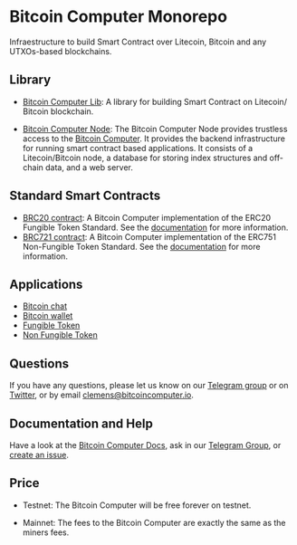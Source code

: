 # Bitcoin Computer Monorepo

Infraestructure to build Smart Contract over Litecoin, Bitcoin and any UTXOs-based blockchains.

## Library

* [Bitcoin Computer Lib](): A library for building Smart Contract on Litecoin/ Bitcoin blockchain. 

* [Bitcoin Computer Node](https://github.com/bitcoin-computer/monorepo/tree/main/packages/node): The Bitcoin Computer Node provides trustless access to the [Bitcoin Computer](https://github.com/bitcoin-computer/monorepo/tree/main/packages/lib). It provides the backend infrastructure for running smart contract based applications. It consists of a Litecoin/Bitcoin node, a database for storing index structures and off-chain data, and a web server.

## Standard Smart Contracts

* [BRC20 contract](https://github.com/bitcoin-computer/monorepo/tree/main/packages/BRC20): A Bitcoin Computer implementation of the ERC20 Fungible Token Standard. See the [documentation](https://docs.bitcoincomputer.io/advanced-examples/fungible-token/) for more information.
* [BRC721 contract](https://github.com/bitcoin-computer/monorepo/tree/main/packages/BRC721): A Bitcoin Computer implementation of the ERC751 Non-Fungible Token Standard. See the [documentation](https://docs.bitcoincomputer.io/advanced-examples/non-fungible-token/) for more information.


## Applications

* [Bitcoin chat](https://github.com/bitcoin-computer/monorepo/tree/main/packages/bitcoin-chat)
* [Bitcoin wallet](https://github.com/bitcoin-computer/monorepo/tree/main/packages/react-bitcoin-wallet)
* [Fungible Token](https://github.com/bitcoin-computer/monorepo/tree/main/packages/fungible-token)
* [Non Fungible Token](https://github.com/bitcoin-computer/monorepo/tree/main/packages/non-fungible-token)


## Questions

If you have any questions, please let us know on our <a href="https://t.me/thebitcoincomputer">Telegram group</a> or on <a href="https://twitter.com/TheBitcoinToken">Twitter</a>, or by email clemens@bitcoincomputer.io.

## Documentation and Help

Have a look at the [Bitcoin Computer Docs](https://bitcoin-computer.gitbook.io/docs/), ask in our [Telegram Group](https://t.me/joinchat/FMrjOUWRuUkNuIt7zJL8tg),  or [create an issue](https://github.com/bitcoin-computer/monorepo/issues).

## Price

* Testnet: The Bitcoin Computer will be free forever on testnet.

* Mainnet: The fees to the Bitcoin Computer are exactly the same as the miners fees.
